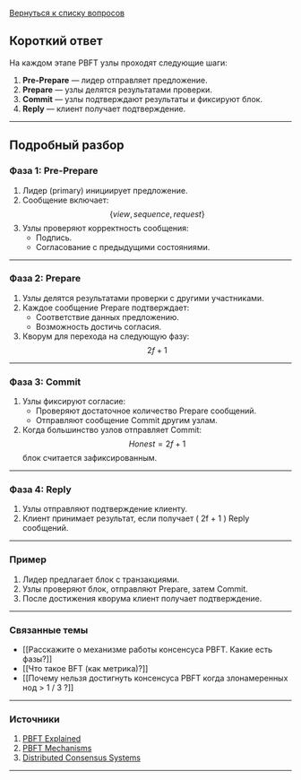 [Вернуться к списку вопросов](3.%20Список%20вопросов)
## Короткий ответ

На каждом этапе PBFT узлы проходят следующие шаги:
1. **Pre-Prepare** — лидер отправляет предложение.
2. **Prepare** — узлы делятся результатами проверки.
3. **Commit** — узлы подтверждают результаты и фиксируют блок.
4. **Reply** — клиент получает подтверждение.

---

## Подробный разбор

### Фаза 1: Pre-Prepare

1. Лидер (primary) инициирует предложение.
2. Сообщение включает:
   $$
   \{view, sequence, request\}
   $$
3. Узлы проверяют корректность сообщения:
   - Подпись.
   - Согласование с предыдущими состояниями.

---

### Фаза 2: Prepare

1. Узлы делятся результатами проверки с другими участниками.
2. Каждое сообщение Prepare подтверждает:
   - Соответствие данных предложению.
   - Возможность достичь согласия.
3. Кворум для перехода на следующую фазу:
   $$
   2f + 1
   $$

---

### Фаза 3: Commit

1. Узлы фиксируют согласие:
   - Проверяют достаточное количество Prepare сообщений.
   - Отправляют сообщение Commit другим узлам.
2. Когда большинство узлов отправляет Commit:
   $$
   Honest = 2f + 1
   $$
   блок считается зафиксированным.

---

### Фаза 4: Reply

1. Узлы отправляют подтверждение клиенту.
2. Клиент принимает результат, если получает \( 2f + 1 \) Reply сообщений.

---

### Пример

1. Лидер предлагает блок с транзакциями.
2. Узлы проверяют блок, отправляют Prepare, затем Commit.
3. После достижения кворума клиент получает подтверждение.

---

### Связанные темы

- [[Расскажите о механизме работы консенсуса PBFT. Какие есть фазы?]]
- [[Что такое BFT (как метрика)?]]
- [[Почему нельзя достигнуть консенсуса PBFT когда злонамеренных нод > 1 / 3 ?]]

---

### Источники

1. [PBFT Explained](https://blockgeeks.com/what-is-pbft/)
2. [PBFT Mechanisms](https://cointelegraph.com/explained/practical-byzantine-fault-tolerance-explained)
3. [Distributed Consensus Systems](https://distributed-systems.net)

---